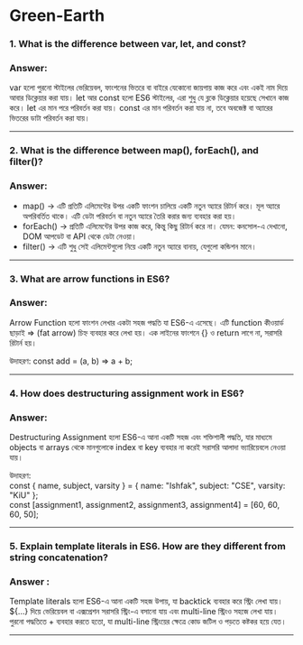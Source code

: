 # Green-Earth

### 1. What is the difference between var, let, and const?
### Answer:
var হলো পুরনো স্টাইলের ভেরিয়েবল, ফাংশনের ভিতরে বা বাইরে যেকোনো জায়গায় কাজ করে এবং একই নাম দিয়ে আবার ডিক্লেয়ার করা যায়। let আর const হলো ES6 স্টাইলের, এরা শুধু যে ব্লকে ডিক্লেয়ার হয়েছে সেখানে কাজ করে। let এর মান পরে পরিবর্তন করা যায়। const এর মান পরিবর্তন করা যায় না, তবে অবজেক্ট বা অ্যারের ভিতরের ডাটা পরিবর্তন করা যায়।

---

### 2. What is the difference between map(), forEach(), and filter()? 
### Answer:
- map() → এটি প্রতিটি এলিমেন্টের উপর একটি ফাংশন চালিয়ে একটি নতুন অ্যারে রিটার্ন করে। মূল অ্যারে অপরিবর্তিত থাকে। এটি ডেটা পরিবর্তন বা নতুন অ্যারে তৈরি করার জন্য ব্যবহার করা হয়।
- forEach() → প্রতিটি এলিমেন্টের উপর কাজ করে, কিন্তু কিছু রিটার্ন করে না। যেমন: কনসোল-এ দেখানো, DOM আপডেট বা API থেকে ডেটা নেওয়া।
- filter() → এটি শুধু সেই এলিমেন্টগুলো নিয়ে একটি নতুন অ্যারে বানায়, যেগুলো কন্ডিশন মানে।

---

### 3. What are arrow functions in ES6?
### Answer:
Arrow Function হলো ফাংশন লেখার একটা সহজ পদ্ধতি যা ES6-এ এসেছে। এটি function কীওয়ার্ড ছাড়াই => (fat arrow) চিহ্ন ব্যবহার করে লেখা হয়। এক লাইনের ফাংশনে {} ও return লাগে না, সরাসরি রিটার্ন হয়। 

উদাহরণ: const add = (a, b) => a + b;

---

### 4. How does destructuring assignment work in ES6?
### Answer:
Destructuring Assignment হলো ES6-এ আনা একটি সহজ এবং শক্তিশালী পদ্ধতি, যার মাধ্যমে objects বা arrays থেকে মানগুলোকে index বা key ব্যবহার না করেই সরাসরি আলাদা ভ্যারিয়েবলে নেওয়া যায়।

উদাহরণ:   
const { name, subject, varsity } = { name: "Ishfak", subject: "CSE", varsity: "KiU" };  
const [assignment1, assignment2, assignment3, assignment4] = [60, 60, 60, 50];

--- 

### 5. Explain template literals in ES6. How are they different from string concatenation?
### Answer :
Template literals হলো ES6-এ আনা একটি সহজ উপায়, যা backtick ব্যবহার করে স্ট্রিং লেখা যায়।${...} দিয়ে ভেরিয়েবল বা এক্সপ্রেশন সরাসরি স্ট্রিং-এ বসানো যায় এবং multi-line স্ট্রিংও সহজে লেখা যায়। পুরনো পদ্ধতিতে + ব্যবহার করতে হতো, যা multi-line স্ট্রিংয়ের ক্ষেত্রে কোড জটিল ও পড়তে কষ্টকর হয়ে যেত।

---





